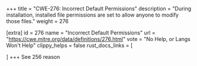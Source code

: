 +++
title = "CWE-276: Incorrect Default Permissions"
description	= "During installation, installed file permissions are set to allow anyone to modify those files."
weight = 276

[extra]
id = 276
name = "Incorrect Default Permissions"
url = "https://cwe.mitre.org/data/definitions/276.html"
vote = "No Help, or Langs Won't Help"
clippy_helps = false
rust_docs_links = [
	
]
+++
See 256 reason
